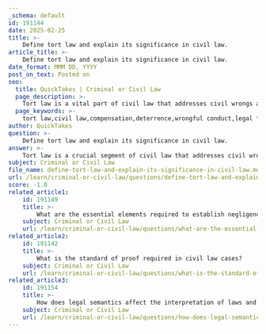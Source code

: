 ```yaml
---
_schema: default
id: 191144
date: 2025-02-25
title: >-
    Define tort law and explain its significance in civil law.
article_title: >-
    Define tort law and explain its significance in civil law.
date_format: MMM DD, YYYY
post_on_text: Posted on
seo:
  title: QuickTakes | Criminal or Civil Law
  page_description: >-
    Tort law is a vital part of civil law that addresses civil wrongs and provides individuals with the ability to seek compensation for damages caused by negligent or harmful actions, thus promoting accountability and public safety.
  page_keywords: >-
    tort law,civil law,compensation,deterrence,wrongful conduct,legal framework,accountability,negligence,burden of proof,safety practices
author: QuickTakes
question: >-
    Define tort law and explain its significance in civil law.
answer: >-
    Tort law is a crucial segment of civil law that addresses civil wrongs and the damages that arise from them. It provides a legal framework for individuals to seek compensation for harm caused by the wrongful acts of others. The significance of tort law in civil law can be understood through several key aspects:\n\n1. **Compensation for Harm**: Tort law allows individuals who have suffered harm—whether physical, emotional, or financial—to seek restitution. This is particularly important in cases where the injured party may not have any other means of recourse. For instance, if a person slips and falls in a store due to a wet floor that was not marked, they may file a tort claim against the store for negligence, seeking compensation for their medical expenses and other damages.\n\n2. **Deterrence of Wrongful Conduct**: By holding individuals and organizations accountable for their actions, tort law serves as a deterrent against negligent or harmful behavior. The potential for financial liability encourages individuals and businesses to act responsibly and take necessary precautions to prevent harm to others.\n\n3. **Legal Framework for Accountability**: Tort law establishes a clear legal framework for determining liability. It encompasses various types of torts, including negligence, defamation, and trespass. Each type of tort has specific legal standards and requirements that must be met to establish liability. For example, negligence involves proving four elements: duty, breach, causation, and damages.\n\n4. **Lower Burden of Proof**: In civil cases, including tort claims, the burden of proof is generally lower than in criminal cases. The standard often used is the "preponderance of the evidence," meaning that it is more likely than not that the claim is true. This lower threshold makes it easier for plaintiffs to succeed in their claims compared to the "beyond a reasonable doubt" standard required in criminal cases.\n\n5. **Encouragement of Safe Practices**: Tort law encourages individuals and businesses to adopt safer practices and standards. For example, companies may implement better safety protocols to avoid potential lawsuits stemming from negligence claims, thereby enhancing overall public safety.\n\nIn summary, tort law plays a vital role in civil law by providing a mechanism for individuals to seek justice and compensation for wrongs suffered, deterring harmful behavior, and promoting accountability and safety within society.
subject: Criminal or Civil Law
file_name: define-tort-law-and-explain-its-significance-in-civil-law.md
url: /learn/criminal-or-civil-law/questions/define-tort-law-and-explain-its-significance-in-civil-law
score: -1.0
related_article1:
    id: 191149
    title: >-
        What are the essential elements required to establish negligence?
    subject: Criminal or Civil Law
    url: /learn/criminal-or-civil-law/questions/what-are-the-essential-elements-required-to-establish-negligence
related_article2:
    id: 191142
    title: >-
        What is the standard of proof required in civil law cases?
    subject: Criminal or Civil Law
    url: /learn/criminal-or-civil-law/questions/what-is-the-standard-of-proof-required-in-civil-law-cases
related_article3:
    id: 191154
    title: >-
        How does legal semantics affect the interpretation of laws and case outcomes?
    subject: Criminal or Civil Law
    url: /learn/criminal-or-civil-law/questions/how-does-legal-semantics-affect-the-interpretation-of-laws-and-case-outcomes
---
```


&nbsp;